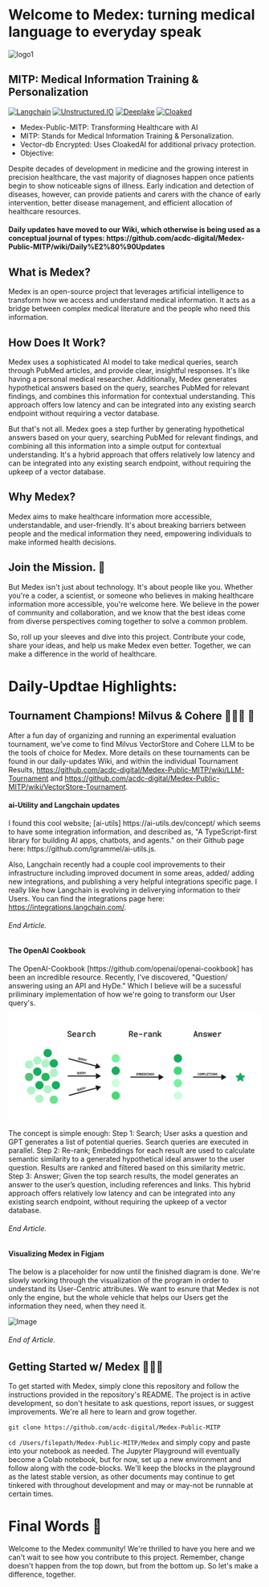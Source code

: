 

# Welcome to Medex: turning medical language to everyday speak  

![logo1](https://github.com/acdc-digital/Medex-Public-MITP/blob/main/Medex/Assets/Group%203.png)<h2>MITP: Medical Information Training & Personalization</h2>

[![Langchain](https://img.shields.io/badge/powered%20by-Langchain-GreenYellow)](https://github.com/langchain-ai/langchain) [![Unstructured.IO](https://img.shields.io/badge/Unstructured.io-blue)](https://github.com/Unstructured-IO/unstructured) [![Deeplake](https://img.shields.io/badge/Deep%20Lake%20-ff5a1f.svg)](https://github.com/activeloopai/deeplake) [![Cloaked](https://img.shields.io/badge/CloakedAI-maroon)](https://ironcorelabs.com/products/cloaked-ai/)

* Medex-Public-MITP: Transforming Healthcare with AI
* MITP: Stands for Medical Information Training & Personalization.
* Vector-db Encrypted: Uses CloakedAI for additional privacy protection.
* Objective: 

Despite decades of development in medicine and the growing interest in precision healthcare, 
the vast majority of diagnoses happen once patients begin to show noticeable signs of illness. Early 
indication and detection of diseases, however, can provide patients and carers with the chance of early 
intervention, better disease management, and efficient allocation of healthcare resources.


<h4>Daily updates have moved to our Wiki, which otherwise is being used as a conceptual journal of types: https://github.com/acdc-digital/Medex-Public-MITP/wiki/Daily%E2%80%90Updates</h4>

<h2>What is Medex?</h2>
  
Medex is an open-source project that leverages artificial intelligence to transform how we access and understand medical information. It acts as a bridge between complex medical literature and the people who need this information.

<h2>How Does It Work?</h2>

Medex uses a sophisticated AI model to take medical queries, search through PubMed articles, and provide clear, insightful responses. It's like having a personal medical researcher. Additionally, Medex generates hypothetical answers based on the query, searches PubMed for relevant findings, and combines this information for contextual understanding. This approach offers low latency and can be integrated into any existing search endpoint without requiring a vector database.

But that's not all. Medex goes a step further by generating hypothetical answers based on your query, searching PubMed for relevant findings, and combining all this information into a simple output for contextual understanding. It's a hybrid approach that offers relatively low latency and can be integrated into any existing search endpoint, without requiring the upkeep of a vector database.

<h2>Why Medex?</h2>

Medex aims to make healthcare information more accessible, understandable, and user-friendly. It's about breaking barriers between people and the medical information they need, empowering individuals to make informed health decisions.

<h2>Join the Mission. 🤝</h2>

But Medex isn't just about technology. It's about people like you. Whether you're a coder, a scientist, or someone who believes in making healthcare information more accessible, you're welcome here. We believe in the power of community and collaboration, and we know that the best ideas come from diverse perspectives coming together to solve a common problem.

So, roll up your sleeves and dive into this project. Contribute your code, share your ideas, and help us make Medex even better. Together, we can make a difference in the world of healthcare.

<h1>Daily-Updtae Highlights:</h1>
<h2> Tournament Champions! Milvus & Cohere 🧑🏼‍🚀 🚀 </h2>

After a fun day of organizing and running an experimental evaluation tournament, we've come to find Milvus VectorStore and Cohere LLM to be the tools of choice for Medex. More details on these tournaments can be found in our daily-updates Wiki, and within the individual Tournament Results, https://github.com/acdc-digital/Medex-Public-MITP/wiki/LLM-Tournament and https://github.com/acdc-digital/Medex-Public-MITP/wiki/VectorStore-Tournament. 

<h4>ai-Utility and Langchain updates</h4>
I found this cool website; [ai-utils] https://ai-utils.dev/concept/ which seems to have some integration information, and described as, "A TypeScript-first library for building AI apps, chatbots, and agents." on their Github page here: https://github.com/lgrammel/ai-utils.js. 

Also, Langchain recently had a couple cool improvements to their infrastructure including improved document in some areas, added/ adding new integrations, and publishing a very helpful integrations specific page. I really like how Langchain is evolving in deliverying information to their Users. You can find the integrations page here: https://integrations.langchain.com/.
<h6>End Article.</h6>

<h4>The OpenAI Cookbook</h4>
The OpenAI-Cookbook [https://github.com/openai/openai-cookbook] has been an incredible resource. Recently, I've discovered, "Question/ answering using an API and HyDe." Which I believe will be a sucessful priliminary implementation  of how we're going to transform our User query's. 


![image](Medex/Assets/search_rerank_answer.png)

The concept is simple enough: Step 1: Search; User asks a question and GPT generates a list of potential queries. Search queries are executed in parallel. Step 2: Re-rank; Embeddings for each result are used to calculate semantic similarity to a generated hypothetical ideal answer to the user question. Results are ranked and filtered based on this similarity metric.
Step 3: Answer; Given the top search results, the model generates an answer to the user’s question, including references and links.
This hybrid approach offers relatively low latency and can be integrated into any existing search endpoint, without requiring the upkeep of a vector database.
<h6>End Article.</h6>

<h4>Visualizing Medex in Figjam</h4>
The below is a placeholder for now until the finished diagram is done. We're slowly working through the visualization of the program in order to understand its User-Centric attributes. We want to esnure that Medex is not only the engine, but the whole vehicle that helps our Users get the information they need, when they need it. 

![Image](https://github.com/acdc-digital/Medex-Public-MITP/blob/main/Medex/Assets/Medex-Comms_Flow5.png)
<h6>End of Article.</h6>

<h2>Getting Started w/ Medex 🚀🚀🚀</h2> 

To get started with Medex, simply clone this repository and follow the instructions provided in the repository's README. The project is in active development, so don't hesitate to ask questions, report issues, or suggest improvements. We're all here to learn and grow together.

```
git clone https://github.com/acdc-digital/Medex-Public-MITP  
```
```cd /Users/filepath/Medex-Public-MITP/Medex```  and simply copy and paste into your notebook as needed. The Jupyter Playground will eventually become a Colab notebook, but for now, set up a new environment and follow along with the code-blocks. We'll keep the blocks in the playground as the latest stable version, as other documents may continue to get tinkered with throughout development and may or may-not be runnable at certain times. 

<h1>Final Words 🎉</h1>

Welcome to the Medex community! We're thrilled to have you here and we can't wait to see how you contribute to this project. Remember, change doesn't happen from the top down, but from the bottom up. So let's make a difference, together.
